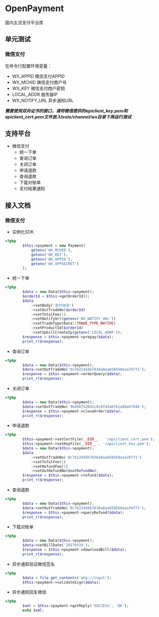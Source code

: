 # OpenPayment
国内主流支付平台库

## 单元测试
### 微信支付
在命令行配置环境变量：
+ WX_APPID 微信支付APPID
+ WX_MCHID 微信支付商户号
+ WX_KEY 微信支付商户密钥
+ LOCAL_ADDR 服务器IP
+ WX_NOTIFY_URL 异步通知URL

***需要使用双向证书的接口，请将微信提供的apiclient_key.pem和apiclient_cert.pem文件放入tests/channel/wx目录下再运行测试***

## 支持平台
+ 微信支付
    + 统一下单
    + 查询订单
    + 关闭订单
    + 申请退款
    + 查询退款
    + 下载对账单
    + 支付结果通知

## 接入文档
### 微信支付
+ 实例化SDK
```php
<?php
        $this->payment = new Payment(
            getenv('WX_MCHID'),
            getenv('WX_KEY'),
            getenv('WX_APPID'),
            getenv('WX_APPSECRET')
        );
```
+ 统一下单
```php
<?php
        $data = new Data($this->payment);
        $orderId = $this->getOrderId();
        $data
            ->setBody('支付测试')
            ->setOutTradeNo($orderId)
            ->setTotalFee(1)
            ->setNotifyUrl(getenv('WX_NOTIFY_URL'))
            ->setTradeType(Data::TRADE_TYPE_NATIVE)
            ->setProductId($orderId)
            ->setSpbillCreateIp(getenv('LOCAL_ADDR'));
        $response = $this->payment->prepay($data);
        print_r($response);
```
+ 查询订单
```php
<?php
        $data = new Data($this->payment);
        $data->setOutTradeNo('8c7622456b7838a8aa658568eaa76f71');
        $response = $this->payment->orderQuery($data);
        print_r($response);
```
+ 关闭订单
```php
<?php
        $data = new Data($this->payment);
        $data->setOutTradeNo('9b4987520d1c0c6fd3a6fb1a88e6764b');
        $response = $this->payment->closeOrder($data);
        print_r($response);
```
+ 申请退款
```php
<?php
        $this->payment->setCertFile(__DIR__ . '/apiclient_cert.pem');
        $this->payment->setKeyFile(__DIR__ . '/apiclient_key.pem');
        $data = new Data($this->payment);
        $data
            ->setOutTradeNo('8c7622456b7838a8aa658568eaa76f71')
            ->setTotalFee(1)
            ->setRefundFee(1)
            ->setOutRefundNo($outRefundNo);
        $response = $this->payment->refund($data);
        print_r($response);
```
+ 查询退款
```php
<?php
        $data = new Data($this->payment);
        $data->setOutTradeNo('8c7622456b7838a8aa658568eaa76f71');
        $response = $this->payment->queryRefund($data);
        print_r($response);
```
+ 下载对账单
```php
<?php
        $data = new Data($this->payment);
        $data->setBillDate('20170315');
        $response = $this->payment->downloadBill($data);
        print_r($response);
```
+ 异步通知验证微信签名
```php
<?php
        $data = file_get_contents('php://input');
        $this->payment->validateSign($data);
```
+ 异步通知回复微信
```php
<?php
        $xml = $this->payment->getReply('SUCCESS', 'OK');
        echo $xml;
```